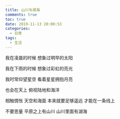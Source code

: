 ```yaml
---
title: 山川与湖海
comments: true
toc: true
date: 2019-11-13 20:00:53
categories:
  - 日常
tags:
  - 生活
---
```


我在凌晨的时候
想象过明早的太阳

我在下雨的时候
想象过彩虹的亮光

我时常仰望星空
看着星星拥抱月亮

也会在天上
俯视陆地和海洋

相触惆怅
天空和海面
本来就要足够遥远
才能在一条线上

不要思量
平原之上有山川
山川里面有湖海